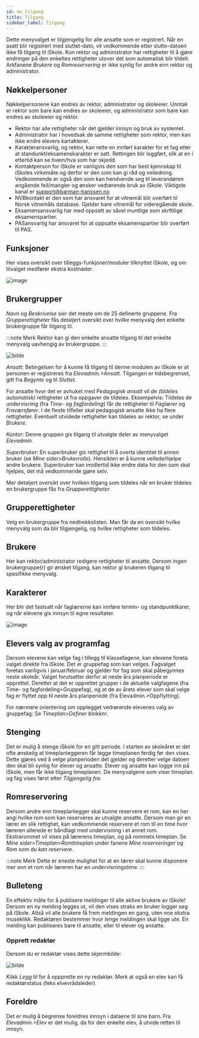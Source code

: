 ```yaml
---
id: ms_tilgang
title: Tilgang
sidebar_label: Tilgang
---
```


Dette menyvalget er tilgjengelig for alle ansatte som er registrert. Når en asatt blir registrert med sluttet-dato, vil vedkommende etter slutte-datoen ikke få tilgang til iSkole. Kun rektor og administrator har rettigheter til å gjøre endringer på den enkeltes rettigheter utover det som automatisk blir tildelt. 
Arkfanene _Brukere_ og _Romreservering_ er ikke synlig for andre enn rektor og administrator.

## Nøkkelpersoner
Nøkkelpersonene kan endres av rektor, administrator og skoleeier. Unntak er rektor som bare kan endres av skoleeier, og administrator som bare kan endres av skoleeier og rektor.
- Rektor har alle rettigheter når det gjelder innsyn og bruk av systemet.
- Administrator har i hovedsak de samme rettigheter som rektor, men kan ikke endre elevers kartakterer.
- Karakteransvarlig, og rektor, kan rette en innført karakter for et fag etter at standunkt/eksamenskarakter er satt. Rettingen blir loggført, slik at en i ettertid kan se hvem/hva som har skjedd.
- Kontaktperson for iSkole er vanligvis den som har best kjennskap til iSkoles virkemåte og derfor er den som kan gi råd og veiledning. Vedkommende er også den som kan hendvende seg til leverandøren angående feil/mangler og ønsker vedrørende bruk av iSkole. Viktigste kanal er support@barman-hanssen.no
- NVBkontakt er den som har ansvaret for at vitnemål blir overført til Norsk vitnemåls database. Gjelder bare vitnemål for videregående skole.
- Eksamensansvarlig har med oppsett av såvel muntlige som skrftilige eksamenspartier.
- PASansvarlig har ansvaret for at oppsatte eksamenspartier blir overført til PAS.

## Funksjoner
Her vises oversikt over tilleggs-funkjoner/moduler tilknyttet iSkole, og om tilvalget medfører ekstra kostnader.

![image](https://user-images.githubusercontent.com/80097133/120471255-c90c2000-c3a4-11eb-95b2-a17ed9d4efd4.png)


## Brukergrupper
_Navn_ og _Beskrivelse_ sier det meste om de 25 definerte gruppene. Fra _Grupperettigheter_ fås detaljert oversikt over hvilke menyvalg den enkelte brukergruppe får tilgang til.

:::note Merk
Rektor kan gi den enkelte ansatte tilgang til det enkelte menyvalg uavhengig av brukergruppe.
:::

![bilde](https://user-images.githubusercontent.com/80097133/192249086-6ee0ffc9-6f83-45f5-b85d-252069ca4d72.png)

_Ansatt_: Betingelsen for å kunne få tilgang til denne modulen av iSkole er at personen er registreres fra _Elevadmin.>Ansatt_.  Tilgangen er tidsbegrenset,  gitt fra _Begynte_ og til _Sluttet_.

For ansatte hvor det er avhuket med _Pedagogisk ansatt_ vil de _(tildeles automatisk)_ rettigheter ut fra oppgaver de tildeles. Eksempelvis: Tildeles de undervisning (fra _Time- og fagfordeling_) får de rettigheter til _Faglærer_ og _Fraværsfører_. I de fleste tilfeller skal pedagogisk ansatte ikke ha flere rettigheter. Eventuelt utvidede rettigheter kan tildeles av rektor, se  under _Brukere_.

_Kontor_: Denne gruppen gis tilgang til utvalgte deler av menyvalget _Elevadmin._ 

_Superbruker_: En superbruker gis rettighet til å overta identitet til annen bruker (se _Mine sider>Brukerrolle_).  Hensikten er å kunne veilede/hjelpe andre brukere. Superbruker kan imidlertid ikke endre data for den som skal hjelpes, det må vedkommende gjøre selv.

Mer detaljert oversikt over hvilken tilgang som tildeles når en bruker tildeles en brukergruppe fås fra _Grupperettigheter_.

## Grupperettigheter
Velg en brukergruppe fra nedtrekkslisten. Man får da en oversikt hvilke menyvalg som da blir tilgjengelig, og hvilke rettigheter som tildeles.

## Brukere
Her kan rektor/administrator redigere rettigheter til ansatte. Dersom ingen brukergruppe(r) gir ønsket tilgang, kan rektor gi brukeren tilgang til spesifikke menyvalg.

## Karakterer
Her blir det fastsatt når faglærerne kan innføre termin- og standpunktkarer, og når elevene gis innsyn til egne resultater.

![image](https://user-images.githubusercontent.com/80097133/120457815-0b2e6500-c397-11eb-9157-96711b25ea38.png)

## Elevers valg av programfag
Dersom elevene kan velge fag i tillegg til klassefagene, kan elevene foreta valget direkte fra iSkole. Det er gruppefag som kan velges. Fagvalget foretas vanligvis i januar/februar og gjelder for fag som skal påbegynnes neste skoleår. Valget forutsetter derfor at neste års planperiode er opprettet.  Deretter at det er opprettet grupper i de aktuelle valgfagene (fra Time- og fagfordeling>Gruppefag),  og at de av årets elever som skal velge fag er flyttet opp til neste års planperiode (fra Elevadmin.>Oppflytting). 

For nærmere orientering om opplegget vedrørende elevenes valg av gruppefag: Se _Timeplan>Definer blokknr_.

## Stenging
Det er mulig å stenge iSkole for en gitt periode. I starten av skoleåret er det ofte ønskelig at timeplanleggeren får legge timeplanen ferdig før den vises. Dette gjøres ved å velge planperioden det gjelder og deretter velge datoen den skal bli synlig for elever og ansatte. Elever og ansatte kan logge inn på iSkole, men får ikke tilgang timeplanen. De menyvalgene som viser timeplan og fag vises først etter _Tilgjengelig fra_.

## Romreservering
Dersom andre enn timeplanlegger skal kunne reservere et rom, kan en her angi hvilke rom som kan reserveres av utvalgte ansatte. Dersom man gir en lærer en slik rettighet, kan vedkommende reservere et rom til en time hvor læreren allerede er båndlagt med undervisning i et annet rom. Ekstrarommet vil vises på lærerens timeplan, og på rommets timeplan. Se _Mine sider>Timeplan>Romtimeplan_ under fanene _Mine reserveringer_ og _Rom som du kan reservere_. 

:::note Merk
Dette er eneste mulighet for at en lærer skal kunne disponere mer enn et rom når læreren har en undervisningstime.
:::

## Bulleteng
En effektiv måte for å publisere meldinger til alle aktive brukere av iSkole! Dersom en ny melding legges ut, vil den vises straks en bruker logger seg på iSkole. Altså vil alle brukere få frem meldingen en gang, uten noe ekstra museklikk. Redaktøren bestemmer hvor lenge meldingen skal ligge ute. En melding kan publiseres bare til ansatte, eller til elever og ansatte.

### Opprett redaktør
Dersom du er redaktør vises dette  skjermbilde:

![bilde](https://user-images.githubusercontent.com/80097133/153401777-2046ff7a-0323-4fd9-a724-477c0e0c62fd.png)

Klikk _Legg til_ for å oppprette en ny redaktør. Merk at også en elev kan få redaktørstatus (feks elvevrådsleder). 

## Foreldre

Det er mulig å begrense foreldres innsyn i dataene til sine barn. Fra _Elevadmin.>Elev_ er det mulig, da for den enkelte elev, å utvide retten til innsyn.
